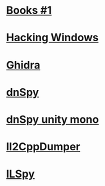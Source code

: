 # [Books #1](https://github.com/buridan1999/Books)
# [Hacking Windows](https://github.com/mytechnotalent/Hacking-Windows)
# [Ghidra](https://github.com/NationalSecurityAgency/ghidra)
# [dnSpy](https://github.com/dnSpy/dnSpy)
# [dnSpy unity mono](https://github.com/dnSpy/dnSpy-Unity-mono)
# [Il2CppDumper](https://github.com/Perfare/Il2CppDumper)
# [ILSpy](https://github.com/icsharpcode/ILSpy)
